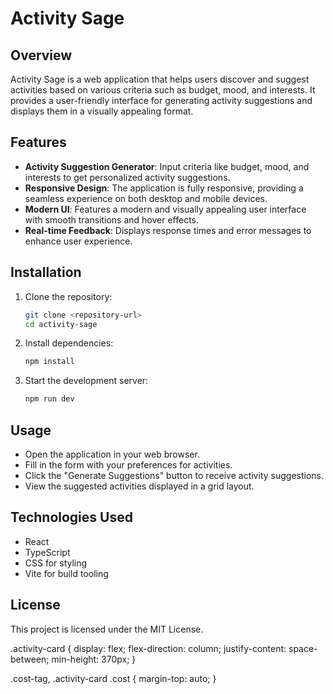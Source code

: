 # Activity Sage

## Overview
Activity Sage is a web application that helps users discover and suggest activities based on various criteria such as budget, mood, and interests. It provides a user-friendly interface for generating activity suggestions and displays them in a visually appealing format.

## Features
- **Activity Suggestion Generator**: Input criteria like budget, mood, and interests to get personalized activity suggestions.
- **Responsive Design**: The application is fully responsive, providing a seamless experience on both desktop and mobile devices.
- **Modern UI**: Features a modern and visually appealing user interface with smooth transitions and hover effects.
- **Real-time Feedback**: Displays response times and error messages to enhance user experience.

## Installation
1. Clone the repository:
   ```bash
   git clone <repository-url>
   cd activity-sage
   ```
2. Install dependencies:
   ```bash
   npm install
   ```
3. Start the development server:
   ```bash
   npm run dev
   ```

## Usage
- Open the application in your web browser.
- Fill in the form with your preferences for activities.
- Click the "Generate Suggestions" button to receive activity suggestions.
- View the suggested activities displayed in a grid layout.

## Technologies Used
- React
- TypeScript
- CSS for styling
- Vite for build tooling

## License
This project is licensed under the MIT License.

.activity-card {
  display: flex;
  flex-direction: column;
  justify-content: space-between;
  min-height: 370px;
}

.cost-tag, .activity-card .cost {
  margin-top: auto;
}
